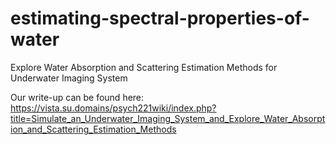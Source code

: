 # estimating-spectral-properties-of-water
Explore Water Absorption and Scattering Estimation Methods for Underwater Imaging System 

Our write-up can be found here: https://vista.su.domains/psych221wiki/index.php?title=Simulate_an_Underwater_Imaging_System_and_Explore_Water_Absorption_and_Scattering_Estimation_Methods
